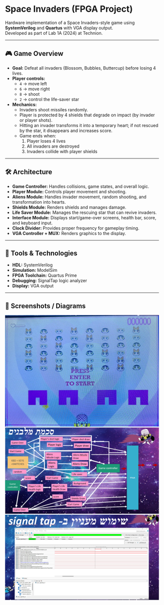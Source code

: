 # Space Invaders (FPGA Project)

Hardware implementation of a Space Invaders-style game using **SystemVerilog** and **Quartus** with VGA display output.  
Developed as part of Lab 1A (2024) at Technion.

---

## 🎮 Game Overview
- **Goal:** Defeat all invaders (Blossom, Bubbles, Buttercup) before losing 4 lives.  
- **Player controls:**  
  - `4` → move left  
  - `6` → move right  
  - `8` → shoot  
  - `2` → control the life-saver star  
- **Mechanics:**  
  - Invaders shoot missiles randomly.  
  - Player is protected by 4 shields that degrade on impact (by invader or player shots).  
  - Hitting an invader transforms it into a temporary heart; if not rescued by the star, it disappears and increases score.  
  - Game ends when:
    1. Player loses 4 lives  
    2. All invaders are destroyed  
    3. Invaders collide with player shields  

---

## 🛠️ Architecture
- **Game Controller:** Handles collisions, game states, and overall logic.  
- **Player Module:** Controls player movement and shooting.  
- **Aliens Module:** Handles invader movement, random shooting, and transformation into hearts.  
- **Shields Module:** Renders shields and manages damage.  
- **Life Saver Module:** Manages the rescuing star that can revive invaders.  
- **Interface Module:** Displays start/game-over screens, health bar, score, and keyboard input.  
- **Clock Divider:** Provides proper frequency for gameplay timing.  
- **VGA Controller + MUX:** Renders graphics to the display.  

---

## 🧪 Tools & Technologies
- **HDL:** SystemVerilog  
- **Simulation:** ModelSim  
- **FPGA Toolchain:** Quartus Prime  
- **Debugging:** SignalTap logic analyzer  
- **Display:** VGA output  

---

## 📸 Screenshots / Diagrams
![Gameplay Screenshot](gameplay.png)
![Game Block Diagram](blockdiagram.png)
![Game Debugging](signaltapDebugging.png)

